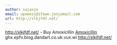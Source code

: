 ```yaml
---
author: sajaxje
email: upawezi@ifowe.jonjamail.com
url: http://slkjfdf.net/
---
```


http://slkjfdf.net/ - Buy Amoxicillin <a href="http://slkjfdf.net/">Amoxicillin</a> ghx.epfv.blog.dandart.co.uk.vux.wi http://slkjfdf.net/